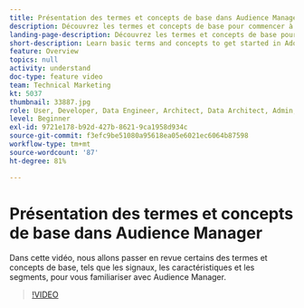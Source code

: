 ```yaml
---
title: Présentation des termes et concepts de base dans Audience Manager
description: Découvrez les termes et concepts de base pour commencer à utiliser Adobe Audience Manager, notamment les signaux, les caractéristiques et les segments avec cette vidéo de support.
landing-page-description: Découvrez les termes et concepts de base pour commencer à utiliser Adobe Audience Manager, notamment les signaux, les caractéristiques et les segments avec cette vidéo de support.
short-description: Learn basic terms and concepts to get started in Adobe Audience Manager – including signals, traits, segments, and more, with this support video.
feature: Overview
topics: null
activity: understand
doc-type: feature video
team: Technical Marketing
kt: 5037
thumbnail: 33887.jpg
role: User, Developer, Data Engineer, Architect, Data Architect, Admin, Leader
level: Beginner
exl-id: 9721e178-b92d-427b-8621-9ca1958d934c
source-git-commit: f3efc9be51080a95618ea05e6021ec6064b87598
workflow-type: tm+mt
source-wordcount: '87'
ht-degree: 81%

---
```


# Présentation des termes et concepts de base dans Audience Manager

Dans cette vidéo, nous allons passer en revue certains des termes et concepts de base, tels que les signaux, les caractéristiques et les segments, pour vous familiariser avec Audience Manager.

>[!VIDEO](https://video.tv.adobe.com/v/33887/?quality=12)
